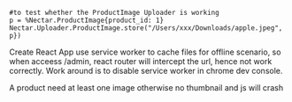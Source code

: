 ```
#to test whether the ProductImage Uploader is working
p = %Nectar.ProductImage{product_id: 1}
Nectar.Uploader.ProductImage.store("/Users/xxx/Downloads/apple.jpeg", p})
```

Create React App use service worker to cache files for offline scenario, so when acceess /admin, react router will intercept the url, hence not work correctly. Work around is to disable service worker in chrome dev console.

A product need at least one image otherwise no thumbnail and js will crash